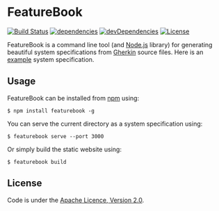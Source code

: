 FeatureBook
===========

[![Build Status](https://travis-ci.org/SOFTWARE-CLINIC/featurebook.svg)](https://travis-ci.org/SOFTWARE-CLINIC/featurebook)
[![dependencies](https://david-dm.org/SOFTWARE-CLINIC/featurebook.svg)](https://david-dm.org/SOFTWARE-CLINIC/featurebook)
[![devDependencies](https://david-dm.org/SOFTWARE-CLINIC/featurebook/dev-status.svg)](https://david-dm.org/SOFTWARE-CLINIC/featurebook#info=devDependencies)
[![License](http://img.shields.io/:license-Apache%202.0-blue.svg)](http://www.apache.org/licenses/LICENSE-2.0.html)

FeatureBook is a command line tool (and [Node.js](https://nodejs.org) library) for generating beautiful system
specifications from [Gherkin](https://github.com/cucumber/cucumber/wiki/Gherkin) source files. Here is an
[example](https://github.com/SOFTWARE-CLINIC/featurebook-example) system specification.

## Usage

FeatureBook can be installed from [npm](https://www.npmjs.com) using:

```
$ npm install featurebook -g
```

You can serve the current directory as a system specification using:

```
$ featurebook serve --port 3000
```

Or simply build the static website using:

```
$ featurebook build
```

## License

Code is under the [Apache Licence, Version 2.0](https://www.apache.org/licenses/LICENSE-2.0.txt).
